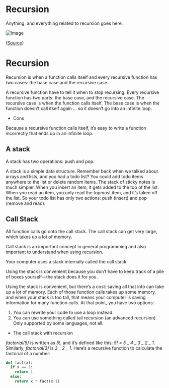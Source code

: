 # Recursion

Anything, and everything related to recursion goes here.

![Image](https://storage.googleapis.com/algodailyrandomassets/curriculum/recursion/cover.jpg)

([Source](https://algodaily.com/categories/recursion))

# Recursion

Recursion is when a function calls itself and every recursive function has two cases: the base case and the recursive case.

A recursive function have to tell it when to stop recursing. Every recursive function has two parts: the base case, and the recursive case. The recursive case is when the function calls itself. The base case is when the function doesn’t call itself again ... so it doesn’t go into an infinite loop.

-   Cons

Because a recursive function calls itself, it’s easy to write a function incorrectly that ends up in an infinite loop.

## A stack

A stack has two operations: push and pop.

A stack is a simple data structure. Remember back when we talked about arrays and lists, and you had a todo list? You could add todo items anywhere to the list or delete random items. The stack of sticky notes is much simpler. When you insert an item, it gets added to the top of the list. When you read an item, you only read the topmost item, and it’s taken off the list. So your todo list has only two actions: push (insert) and pop (remove and read).

## Call Stack

All function calls go onto the call stack. The call stack can get very large, which takes up a lot of memory.

Call stack is an important concept in general programming and also important to understand when using recursion.

Your computer uses a stack internally called the call stack.

Using the stack is convenient because you don’t have to keep track of a pile of boxes yourself—the stack does it for you.

Using the stack is convenient, but there’s a cost: saving all that info can take up a lot of memory. Each of those function calls takes up some memory, and when your stack is too tall, that means your computer is saving information for many function calls. At that point, you have two options:

1. You can rewrite your code to use a loop instead.
2. You can use something called tail recursion (an advanced recursion) Only supported by some languages, not all.

-   The call stack with recursion

_factorial(5)_ is written as _5!_, and it’s defined like this: _5! = 5 _ 4 _ 3 _ 2 _ 1_. Similarly, _factorial(3)_ is _3 _ 2 _ 1_. Here’s a recursive function to calculate the factorial of a number:

```python
def fact(x):
  if x == 1:
    return 1
  else:
    return x * fact(x-1)
```
